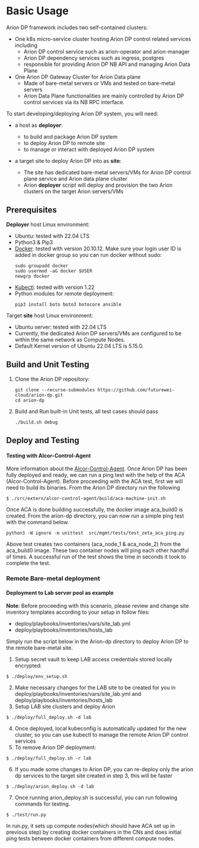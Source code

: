 # Basic Usage

Arion DP framework includes two self-contained clusters:
- One k8s micro-service cluster hosting Arion DP control related services including
  - Arion DP control service such as arion-operator and arion-manager
  - Arion DP dependency services such as ingress, postgres
  - responsible for providing Arion DP NB API and managing Arion Data Plane
- One Arion DP Gateway Cluster for Arion Data plane
  - Made of bare-metal servers or VMs and tested on bare-metal servers
  - Arion Data Plane functionalities are mainly controlled by Arion DP control services via its NB RPC interface.

To start developing/deploying Arion DP system, you will need:
- a host as **deployer**:
  - to build and package Arion DP system
  - to deploy Arion DP to remote site
  - to manage or interact with deployed Arion DP system

- a target site to deploy Arion DP into as **site**:
  - The site has dedicated bare-metal servers/VMs for Arion DP control plane service and Arion data plane cluster
  - Arion **deployer** script will deploy and provision the two Arion clusters on the target Arion servers/VMs

## Prerequisites
**Deployer** host Linux environment:
- Ubuntu: tested with 22.04 LTS
- Python3 & Pip3
- [Docker](https://www.docker.com): tested with version 20.10.12. Make sure your login user ID is added in docker group so you can run docker without sudo:
  ```
  sudo groupadd docker
  sudo usermod -aG docker $USER
  newgrp docker
  ```
- [Kubectl](https://kubectl.docs.kubernetes.io): tested with version 1.22
- Python modules for remote deployment:
  ```
  pip3 install boto boto3 botocore ansible
  ```

Target **site** host Linux environment:
- Ubuntu server: tested with 22.04 LTS
- Currently, the dedicated Arion DP servers/VMs are configured to be within the same network as Compute Nodes.
- Default Kernel version of Ubuntu 22.04 LTS is 5.15.0.

## Build and Unit Testing
1. Clone the Arion DP repository:
    ```
    git clone --recurse-submodules https://github.com/futurewei-cloud/arion-dp.git
    cd arion-dp
    ```
2. Build and Run built-in Unit tests, all test cases should pass
    ```
    ./build.sh debug
    ```

## Deploy and Testing


#### Testing with Alcor-Control-Agent
More information about the [Alcor-Control-Agent](https://github.com/futurewei-cloud/alcor-control-agent).
Once Arion DP has been fully deployed and ready, we can run a ping test with the help of the ACA (Alcor-Control-Agent).
Before proceeding with the ACA test, first we will need to build its binaries.
From the Arion DP directory run the following
```
$ ./src/extern/alcor-control-agent/build/aca-machine-init.sh
```
Once ACA is done building successfully, the docker image aca_build0 is created. From the arion-dp directory, you can now run a simple ping test with the command below.
```
python3 -W ignore -m unittest  src/mgmt/tests/test_zeta_aca_ping.py
```
Above test creates two containers (aca_node_1 & aca_node_2) from the aca_build0 image. These two container nodes will ping each other handful of times. A successful run of the test shows the time in seconds it took to complete the test.

### Remote Bare-metal deployment

#### Deployment to Lab server pool as example

**Note**: Before proceeding with this scenario, please review and change site inventory templates according to your setup in follow files:
- deploy/playbooks/inventories/vars/site_lab.yml
- deploy/playbooks/inventories/hosts_lab

Simply run the script below in the Arion-dp directory to deploy Arion DP to the remote bare-metal site.

1. Setup secret vault to keep LAB access credentials stored locally encrypted:

```
$ ./deploy/env_setup.sh
```

2. Make necessary changes for the LAB site to be created for you in deploy/playbooks/inventories/vars/site_lab.yml and deploy/playbooks/inventories/hosts_lab
3. Setup LAB site clusters and deploy Arion

```
$ ./deploy/full_deploy.sh -d lab
```
4. Once deployed, local kubeconfig is automatically updated for the new cluster, so you can use kubectl to manage the remote Arion DP control services
5. To remove Arion DP deployment:
```
$ ./deploy/full_deploy.sh -r lab
```
6. If you made some changes to Arion DP, you can re-deploy only the arion dp services to the target site created in step 3, this will be faster
```
$ ./deploy/arion_deploy.sh -d lab
```
7. Once running arion_deploy.sh is successful, you can run following commands for testing.
```
$ ./test/run.py
```
In run.py, it sets up compute nodes(which should have ACA set up in previous step) by creating docker containers in the CNs and does initial ping tests between docker containers from different compute nodes.

